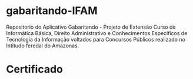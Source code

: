 # gabaritando-IFAM
Repositorio do Aplicativo Gabaritando - Projeto de Extensão Curso de Informática Básica, Direito Administrativo e Conhecimentos Especifícos de Tecnologia da Informação voltados para Concursos Públicos realizado no Intitudo feredal do Amazonas.

# Certificado

